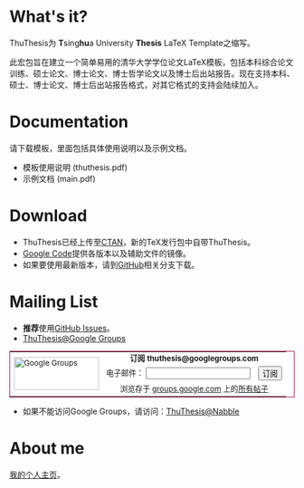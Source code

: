 # What's it?
ThuThesis为 **T**sing<b>hu</b>a University **Thesis** LaTeX Template之缩写。

此宏包旨在建立一个简单易用的清华大学学位论文LaTeX模板，包括本科综合论文
训练、硕士论文、博士论文、博士哲学论文以及博士后出站报告。现在支持本科、
硕士、博士论文、博士后出站报告格式，对其它格式的支持会陆续加入。

# Documentation
请下载模板，里面包括具体使用说明以及示例文档。
	
* 模板使用说明 (thuthesis.pdf)
* 示例文档 (main.pdf)

# Download
* ThuThesis已经上传至[CTAN](http://www.ctan.org/tex-archive/macros/latex/contrib/thuthesis)，新的TeX发行包中自带ThuThesis。
* [Google Code](http://code.google.com/p/thuthesis/)提供各版本以及辅助文件的镜像。
* 如果要使用最新版本，请到[GitHub](http://github.com/xueruini/thuthesis)相关分支下载。

# Mailing List
* **推荐**使用[GitHub Issues](http://github.com/xueruini/thuthesis/issues)。
* [ThuThesis@Google Groups](http://groups.google.com/group/thuthesis)

<table style="background: white; border:1px solid #aa0033; font-size: 10pt">
  <tr>
    <td rowspan=3>
      <img src="http://groups.google.com/groups/img/groups_medium_zh-CN.gif" height=58 width=150 alt="Google Groups">
    </td>
    <td colspan=2 align=center><b>订阅 thuthesis@googlegroups.com</b></td>
  </tr>
  <form action="http://groups.google.com/group/thuthesis/boxsubscribe">
    <tr>
      <td>电子邮件： <input type=text name=email></td>
      <td><input type=submit name="sub" value="订阅"></td>
    </tr>
  </form>
  <tr><td colspan=2 align=center> 浏览存于 <a href="http://groups.google.com/">groups.google.com</a> 上的<a href="http://groups.google.com/group/thuthesis">所有帖子</a> </td></tr>
</table>

* 如果不能访问Google Groups，请访问：[ThuThesis@Nabble](http://thuthesis.1048723.n5.nabble.com)

# About me
[我的个人主页](http://xueruini.myipcn.org)。
